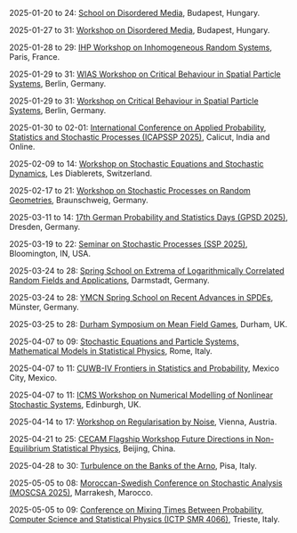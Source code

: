 2025-01-20 to 24: [School on Disordered Media](https://erdoscenter.renyi.hu/events/school-disordered-media), Budapest, Hungary.

2025-01-27 to 31: [Workshop on Disordered Media](https://erdoscenter.renyi.hu/events/workshop-disordered-media), Budapest, Hungary.

2025-01-28 to 29: [IHP Workshop on Inhomogeneous Random Systems](https://irs.math.cnrs.fr/2025/), Paris, France.

2025-01-29 to 31: [WIAS Workshop on Critical Behaviour in Spatial Particle Systems](https://www.wias-berlin.de/workshops/csps25/), Berlin, Germany.

2025-01-29 to 31: [Workshop on Critical Behaviour in Spatial Particle Systems](https://www.wias-berlin.de/workshops/csps25/), Berlin, Germany.

2025-01-30 to 02-01: [International Conference on Applied Probability, Statistics and Stochastic Processes (ICAPSSP 2025)](https://sites.google.com/nitc.ac.in/icapssp25/), Calicut, India and Online.

2025-02-09 to 14: [Workshop on Stochastic Equations and Stochastic Dynamics](https://indico.global/event/9635/), Les Diablerets, Switzerland.

2025-02-17 to 21: [Workshop on Stochastic Processes on Random Geometries](https://tu-braunschweig.de/stochastik/aktuell/workshops), Braunschweig, Germany.

2025-03-11 to 14: [17th German Probability and Statistics Days (GPSD 2025)](https://gpsd-2025.de), Dresden, Germany.

2025-03-19 to 22: [Seminar on Stochastic Processes (SSP 2025)](https://ssp.stat.indiana.edu), Bloomington, IN, USA.

2025-03-24 to 28: [Spring School on Extrema of Logarithmically Correlated Random Fields and Applications](https://www2.mathematik.tu-darmstadt.de/~stochastik/SpringSchool2025/), Darmstadt, Germany.

2025-03-24 to 28: [YMCN Spring School on Recent Advances in SPDEs](https://www.uni-muenster.de/MathematicsMuenster/de/events/2025/ymcn_spring-school_spdes.shtml), Münster, Germany.

2025-03-25 to 28: [Durham Symposium on Mean Field Games](https://www.maths.dur.ac.uk/users/alpar.r.meszaros/web_DSMFG/2025_03_DSMFG.html), Durham, UK.

2025-04-07 to 09: [Stochastic Equations and Particle Systems, Mathematical Models in Statistical Physics](https://www1.mat.uniroma1.it/people/bertini/seps), Rome, Italy.

2025-04-07 to 11: [CUWB-IV Frontiers in Statistics and Probability](https://cuwb.cimat.mx/node/68), Mexico City, Mexico.

2025-04-07 to 11: [ICMS Workshop on Numerical Modelling of Nonlinear Stochastic Systems](https://icms.org.uk/workshops/2025/numerical-modelling-nonlinear-stochastic-systems), Edinburgh, UK.

2025-04-14 to 17: [Workshop on Regularisation by Noise](https://regbynoise2025.conf.tuwien.ac.at/), Vienna, Austria.

2025-04-21 to 25: [CECAM Flagship Workshop Future Directions in Non-Equilibrium Statistical Physics](https://cecam.org/workshop-details/future-directions-in-non-equilibrium-statistical-physics-1395), Beijing, China.

2025-04-28 to 30: [Turbulence on the Banks of the Arno](https://indico.sns.it/event/62/), Pisa, Italy.

2025-05-05 to 08: [Moroccan-Swedish Conference on Stochastic Analysis (MOSCSA 2025)](https://moscsa2025.com/), Marrakesh, Marocco.

2025-05-05 to 09: [Conference on Mixing Times Between Probability, Computer Science and Statistical Physics (ICTP SMR 4066)](https://indico.ictp.it/event/10831), Trieste, Italy.

